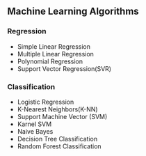 ## Machine Learning Algorithms
### Regression
* Simple Linear Regression
* Multiple Linear Regression
* Polynomial Regression
* Support Vector Regression(SVR)
### Classification
* Logistic Regression
* K-Nearest Neighbors(K-NN)
* Support Machine Vector (SVM)
* Karnel SVM
* Naive Bayes 
* Decision Tree Classification
* Random Forest Classification